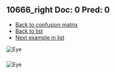 ## 10666_right Doc: 0 Pred: 0
- [Back to confusion matrix](https://github.com/juliandewit/kaggle_retinopathy/blob/master/matrix.md)
- [Back to list](https://github.com/juliandewit/kaggle_retinopathy/blob/master/lists/00/list.md)
- [Next example in list](https://github.com/juliandewit/kaggle_retinopathy/blob/master/lists/00/10/10669_left.md)

![Eye](https://retinopaty.blob.core.windows.net/size1024/10666_right_0.jpeg)

### 

![Eye]()
